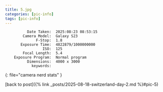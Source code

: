 ```yaml
---
title: 5.jpg
categories: [pic-info]
tags: [pic-info]
---
```


```text
          Date Taken:  2025:08:23 08:53:15
        Camera Model:  Galaxy S23
              F-Stop:  1.8
       Exposure Time:  4822879/1000000000
                 ISO:  125
        Focal Length:  5.4
    Exposure Program:  Normal program
          Dimensions:  4000 x 3000
            keywords:  
```
{: file="camera nerd stats" }

[back to post]({% link _posts/2025-08-18-switzerland-day-2.md %}#pic-5)